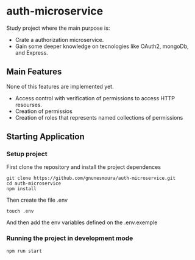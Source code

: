 # auth-microservice

Study project where the main purpose is:

* Crate a authorization microservice.
* Gain some deeper knowledge on tecnologies like OAuth2, mongoDb, and Express.

## Main Features

None of this features are implemented yet.

* Access control with verification of permissions to access HTTP resourses.
* Creation of permissios
* Creation of roles that represents named collections of permissions

## Starting Application

### Setup project

First clone the repository and install the project dependences

``` {bash}
git clone https://github.com/gnunesmoura/auth-microservice.git
cd auth-microservice
npm install
```

Then create the file .env

``` {bash}
touch .env
```

And then add the env variables defined on the .env.exemple

### Running the project in development mode

``` {bash}
npm run start
```
